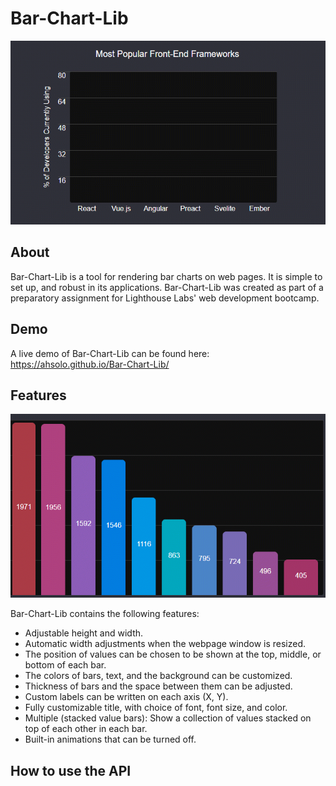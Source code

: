 # Bar-Chart-Lib

![Bar-Chart-Lib in Action](demo/preview.gif)

<h2> About </h2>

Bar-Chart-Lib is a tool for rendering bar charts on web pages. It is simple to set up, and robust in its applications. Bar-Chart-Lib was created as part of a preparatory assignment for Lighthouse Labs' web development bootcamp.

<h2> Demo </h2>

A live demo of Bar-Chart-Lib can be found here: https://ahsolo.github.io/Bar-Chart-Lib/

<h2> Features </h2>

![Automatic Width Adjustments](demo/auto-width.gif)

Bar-Chart-Lib contains the following features:
- Adjustable height and width.
- Automatic width adjustments when the webpage window is resized.
- The position of values can be chosen to be shown at the top, middle, or bottom of each bar.
- The colors of bars, text, and the background can be customized.
- Thickness of bars and the space between them can be adjusted.
- Custom labels can be written on each axis (X, Y).
- Fully customizable title, with choice of font, font size, and color.
- Multiple (stacked value bars): Show a collection of values stacked on top of each other in each bar.
- Built-in animations that can be turned off.

<h2> How to use the API </h2>
